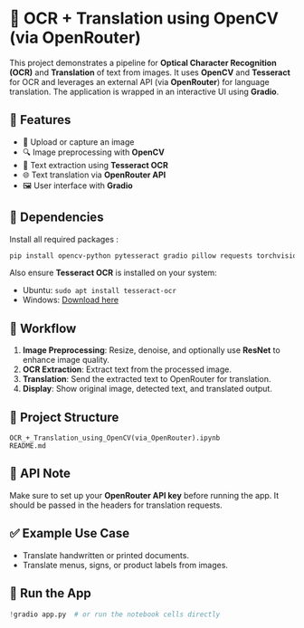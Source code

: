 # 📘 OCR + Translation using OpenCV (via OpenRouter)

This project demonstrates a pipeline for **Optical Character Recognition (OCR)** and **Translation** of text from images. It uses **OpenCV** and **Tesseract** for OCR and leverages an external API (via **OpenRouter**) for language translation. The application is wrapped in an interactive UI using **Gradio**.

## 🔧 Features

* 📸 Upload or capture an image
* 🔍 Image preprocessing with **OpenCV**
* 🧠 Text extraction using **Tesseract OCR**
* 🌐 Text translation via **OpenRouter API**
* 🖼️ User interface with **Gradio**

## 🧪 Dependencies

Install all required packages :

```bash
pip install opencv-python pytesseract gradio pillow requests torchvision
```

Also ensure **Tesseract OCR** is installed on your system:

* Ubuntu: `sudo apt install tesseract-ocr`
* Windows: [Download here](https://github.com/tesseract-ocr/tesseract/wiki)

## 🧠 Workflow

1. **Image Preprocessing**: Resize, denoise, and optionally use **ResNet** to enhance image quality.
2. **OCR Extraction**: Extract text from the processed image.
3. **Translation**: Send the extracted text to OpenRouter for translation.
4. **Display**: Show original image, detected text, and translated output.

## 📁 Project Structure

```
OCR_+_Translation_using_OpenCV(via_OpenRouter).ipynb
README.md
```

## 🔑 API Note

Make sure to set up your **OpenRouter API key** before running the app. It should be passed in the headers for translation requests.

## ✅ Example Use Case

* Translate handwritten or printed documents.
* Translate menus, signs, or product labels from images.

## 🚀 Run the App

```python
!gradio app.py  # or run the notebook cells directly
```
